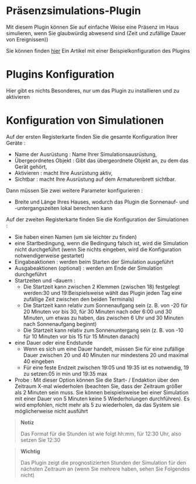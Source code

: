 # Präsenzsimulations-Plugin

Mit diesem Plugin können Sie auf einfache Weise eine Präsenz im Haus simulieren, wenn Sie glaubwürdig abwesend sind (Zeit und zufällige Dauer von Ereignissen))

Sie können finden [hier](https://blog.jeedom.com/4266-simulation-de-presence/) Ein Artikel mit einer Beispielkonfiguration des Plugins

# Plugins Konfiguration

Hier gibt es nichts Besonderes, nur um das Plugin zu installieren und zu aktivieren

# Konfiguration von Simulationen

Auf der ersten Registerkarte finden Sie die gesamte Konfiguration Ihrer Geräte :

- Name der Ausrüstung : Name Ihrer Simulationsausrüstung,
- Übergeordnetes Objekt : Gibt das übergeordnete Objekt an, zu dem das Gerät gehört,
- Aktivieren : macht Ihre Ausrüstung aktiv,
- Sichtbar : macht Ihre Ausrüstung auf dem Armaturenbrett sichtbar.

Dann müssen Sie zwei weitere Parameter konfigurieren :

- Breite und Länge Ihres Hauses, wodurch das Plugin die Sonnenauf- und -untergangszeiten lokal berechnen kann

Auf der zweiten Registerkarte finden Sie die Konfiguration der Simulationen :

- Sie haben einen Namen (um sie leichter zu finden)
- eine Startbedingung, wenn die Bedingung falsch ist, wird die Simulation nicht durchgeführt (wenn Sie nichts eingeben, wird die Konfiguration notwendigerweise gestartet)
- Eingabeaktionen : werden beim Starten der Simulation ausgeführt
- Ausgabeaktionen (optional) : werden am Ende der Simulation durchgeführt
- Startzeiten und -dauern :
  - Die Startzeit kann zwischen 2 Klemmen (zwischen 18) festgelegt werden:30 und 19:Beispielsweise wählt das Plugin jeden Tag eine zufällige Zeit zwischen den beiden Terminals)
  - Die Startzeit kann relativ zum Sonnenaufgang sein (z. B. von -20 für 20 Minuten vor bis 30, für 30 Minuten nach oder 6:00 und 30 Minuten, um etwas zu haben, das zwischen 6 Uhr und 30 Minuten nach Sonnenaufgang beginnt)
  - Die Startzeit kann relativ zum Sonnenuntergang sein (z. B. von -10 für 10 Minuten vor bis 15 für 15 Minuten danach)
- eine Dauer oder eine Endstunde
  - Wenn es sich um eine Dauer handelt, müssen Sie für eine zufällige Dauer zwischen 20 und 40 Minuten nur mindestens 20 und maximal 40 eingeben
  - Für eine feste Endzeit zwischen 19:05 und 19:35 ist es notwendig, 19 zu setzen:05 in min und 19:35 max
- Probe : Mit dieser Option können Sie die Start- / Endaktion über den Zeitraum X-mal wiederholen (beachten Sie, dass der Zeitraum größer als 2 Minuten sein muss. Sie können beispielsweise bei einer Simulation mit einer Dauer von 5 Minuten keine 5 Wiederholungen durchführen). Es wird empfohlen, nicht mehr als 5 zu wiederholen, da das System sie möglicherweise nicht ausführt

>**Notiz**
>
> Das Format für die Stunden ist wie folgt hh:mm, für 12:30 Uhr, also setzen Sie 12:30

>**Wichtig**
>
> Das Plugin zeigt die prognostizierten Stunden der Simulation für den nächsten Zeitraum an (wenn Sie mehrere haben, sehen Sie Folgendes nicht)

